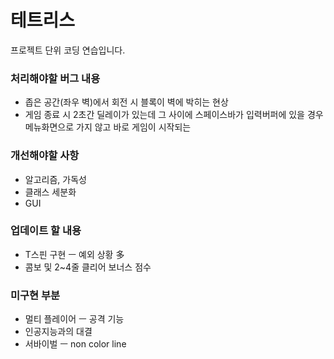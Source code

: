 # 테트리스

프로젝트 단위 코딩 연습입니다.


### 처리해야할 버그 내용
* 좁은 공간(좌우 벽)에서 회전 시 블록이 벽에 박히는 현상
* 게임 종료 시 2초간 딜레이가 있는데 그 사이에 스페이스바가 입력버퍼에 있을 경우 메뉴화면으로 가지 않고 바로 게임이 시작되는 

### 개선해야할 사항
* 알고리즘, 가독성
* 클래스 세분화
* GUI

### 업데이트 할 내용
* T스핀 구현 ㅡ 예외 상황 多
* 콤보 및 2~4줄 클리어 보너스 점수

### 미구현 부분
* 멀티 플레이어 ㅡ 공격 기능
* 인공지능과의 대결
* 서바이벌 ㅡ non color line
